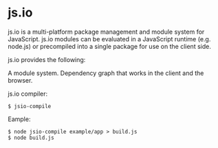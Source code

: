 # js.io

js.io is a multi-platform package management and module system for JavaScript. js.io
modules can be evaluated in a JavaScript runtime (e.g. node.js) or
precompiled into a single package for use on the client side.

js.io provides the following:

A module system.
Dependency graph that works in the client and the browser.

js.io compiler:

    $ jsio-compile

Eample:

    $ node jsio-compile example/app > build.js
    $ node build.js
